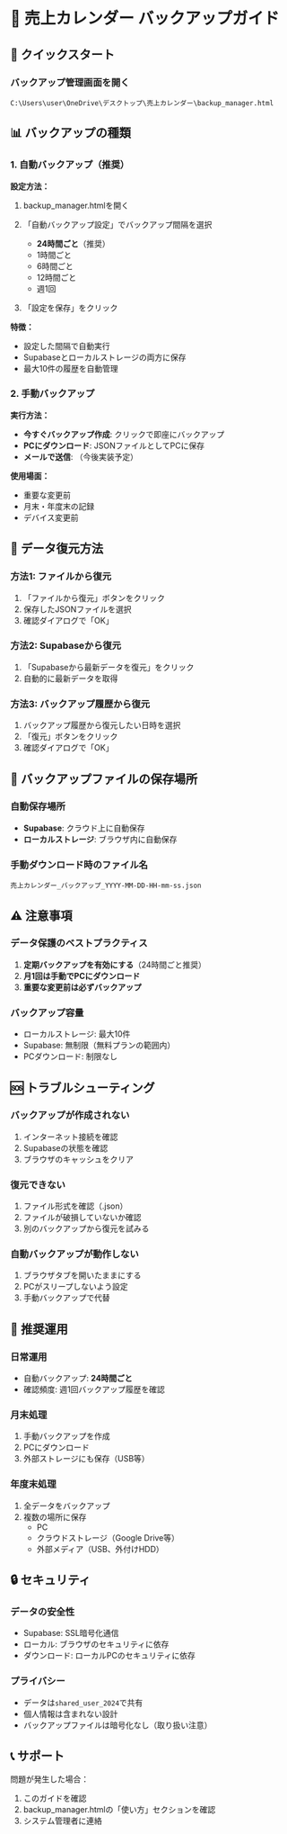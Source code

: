# 💾 売上カレンダー バックアップガイド

## 🚀 クイックスタート

### バックアップ管理画面を開く
```
C:\Users\user\OneDrive\デスクトップ\売上カレンダー\backup_manager.html
```

## 📊 バックアップの種類

### 1. 自動バックアップ（推奨）
**設定方法：**
1. backup_manager.htmlを開く
2. 「自動バックアップ設定」でバックアップ間隔を選択
   - **24時間ごと**（推奨）
   - 1時間ごと
   - 6時間ごと
   - 12時間ごと
   - 週1回

3. 「設定を保存」をクリック

**特徴：**
- 設定した間隔で自動実行
- Supabaseとローカルストレージの両方に保存
- 最大10件の履歴を自動管理

### 2. 手動バックアップ
**実行方法：**
- **今すぐバックアップ作成**: クリックで即座にバックアップ
- **PCにダウンロード**: JSONファイルとしてPCに保存
- **メールで送信**: （今後実装予定）

**使用場面：**
- 重要な変更前
- 月末・年度末の記録
- デバイス変更前

## 🔧 データ復元方法

### 方法1: ファイルから復元
1. 「ファイルから復元」ボタンをクリック
2. 保存したJSONファイルを選択
3. 確認ダイアログで「OK」

### 方法2: Supabaseから復元
1. 「Supabaseから最新データを復元」をクリック
2. 自動的に最新データを取得

### 方法3: バックアップ履歴から復元
1. バックアップ履歴から復元したい日時を選択
2. 「復元」ボタンをクリック
3. 確認ダイアログで「OK」

## 📁 バックアップファイルの保存場所

### 自動保存場所
- **Supabase**: クラウド上に自動保存
- **ローカルストレージ**: ブラウザ内に自動保存

### 手動ダウンロード時のファイル名
```
売上カレンダー_バックアップ_YYYY-MM-DD-HH-mm-ss.json
```

## ⚠️ 注意事項

### データ保護のベストプラクティス
1. **定期バックアップを有効にする**（24時間ごと推奨）
2. **月1回は手動でPCにダウンロード**
3. **重要な変更前は必ずバックアップ**

### バックアップ容量
- ローカルストレージ: 最大10件
- Supabase: 無制限（無料プランの範囲内）
- PCダウンロード: 制限なし

## 🆘 トラブルシューティング

### バックアップが作成されない
1. インターネット接続を確認
2. Supabaseの状態を確認
3. ブラウザのキャッシュをクリア

### 復元できない
1. ファイル形式を確認（.json）
2. ファイルが破損していないか確認
3. 別のバックアップから復元を試みる

### 自動バックアップが動作しない
1. ブラウザタブを開いたままにする
2. PCがスリープしないよう設定
3. 手動バックアップで代替

## 📝 推奨運用

### 日常運用
- 自動バックアップ: **24時間ごと**
- 確認頻度: 週1回バックアップ履歴を確認

### 月末処理
1. 手動バックアップを作成
2. PCにダウンロード
3. 外部ストレージにも保存（USB等）

### 年度末処理
1. 全データをバックアップ
2. 複数の場所に保存
   - PC
   - クラウドストレージ（Google Drive等）
   - 外部メディア（USB、外付けHDD）

## 🔒 セキュリティ

### データの安全性
- Supabase: SSL暗号化通信
- ローカル: ブラウザのセキュリティに依存
- ダウンロード: ローカルPCのセキュリティに依存

### プライバシー
- データは`shared_user_2024`で共有
- 個人情報は含まれない設計
- バックアップファイルは暗号化なし（取り扱い注意）

## 📞 サポート

問題が発生した場合：
1. このガイドを確認
2. backup_manager.htmlの「使い方」セクションを確認
3. システム管理者に連絡